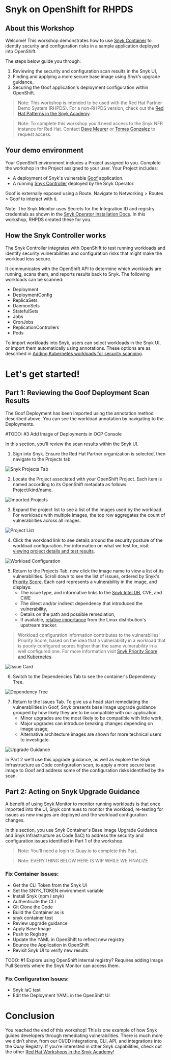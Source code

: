 # Snyk on OpenShift for RHPDS 
## About this Workshop
Welcome! This workshop demonstrates how to use [Snyk Container](https://snyk.io/product/container-vulnerability-management/) to identify security and configuration risks in a sample application deployed into OpenShift. 

The steps below guide you through:
1. Reviewing the security and configuration scan results in the Snyk UI,
2. Finding and applying a more secure base image using Snyk’s upgrade guidance,
3. Securing the Goof application's deployment configuration within OpenShift.

> Note: This workshop is intended to be used with the Red Hat Partner Demo System (RHPDS). For a non-RHPDS version, check out the [Red Hat Patterns in the Snyk Academy](https://solutions.snyk.io/partner-workshops/red-hat).

> Note: To complete this workshop you'll need access to the Snyk NFR instance for Red Hat. Contact [Dave Meurer](mailto:dmeurer@redhat.com) or [Tomas Gonzalez](mailto:tomas@snyk.io) to request access.

## Your demo environment
Your OpenShift environment includes a Project assigned to you. Complete the workshop in the Project assigned to your user. Your Project includes:

- A deployment of Snyk's vulnerable [Goof](https://github.com/snyk/goof) application.  
- A running [Snyk Controller](https://support.snyk.io/hc/en-us/articles/360006548317-Install-the-Snyk-controller-with-OpenShift-4-and-OperatorHub) deployed by the Snyk Operator.

Goof is externally exposed using a Route. Navigate to Networking > Routes > Goof to interact with it.

 Note: The Snyk Monitor uses Secrets for the Integration ID and registry credentials as shown in the [Snyk Operator Installation Docs](https://support.snyk.io/hc/en-us/articles/360006548317-Install-the-Snyk-controller-with-OpenShift-4-and-OperatorHub). In this workshop, RHPDS created these for you. 

## How the Snyk Controller works
The Snyk Controller integrates with OpenShift to test running workloads and identify security vulnerabilities and configuration risks that might make the workload less secure. 

It communicates with the OpenShift API to determine which workloads are running, scans them, and reports results back to Snyk. The following workloads can be scanned:
- Deployment
- DeploymentConfig
- ReplicaSets
- DaemonSets
- StatefulSets
- Jobs
- CronJobs
- ReplicationControllers
- Pods

To import workloads into Snyk, users can select workloads in the Snyk UI, or import them automatically using annotations. These options are as described in [Adding Kubernetes workloads for security scanning](https://support.snyk.io/hc/articles/360003947117#UUID-a0526554-0943-3363-6977-7a11f766ede2).

# Let's get started!
## Part 1: Reviewing the Goof Deployment Scan Results
The Goof Deployment has been imported using the annotation method described above. You can see the workload annotation by navigating to the Deployments. 

#TODO: #3 Add Image of Deployments in OCP Console

In this section, you'll review the scan results within the Snyk UI. 

1. Sign into Snyk. Ensure the Red Hat Partner organization is selected, then navigate to the Projects tab. 

![Snyk Projects Tab](./images/snyk-projects-tab.png)

2. Locate the Project associated with your OpenShift Project. Each item is named according to its OpenShift metadata as follows: Project/kind/name.

![Imported Projects](./images/imported-projects.png)

3. Expand the project list to see a list of the images used by the workload. For workloads with multiple images, the top row aggregates the count of vulnerabilities across all images.

![Project List](./images/project-list.png)

4. Click the workload link to see details around the security posture of the workload configuration. For information on what we test for, visit [viewing project details and test results](https://support.snyk.io/hc/en-us/articles/360003916178-Viewing-project-details-and-test-results).

![Workload Configuration](./images/workload-config.png)

5. Return to the Projects Tab, now click the image name to view a list of its vulnerabilities. Scroll down to see the list of issues, ordered by Snyk's [Priority Score](https://support.snyk.io/hc/en-us/articles/360009884837). Each card represents a vulnerability in the image, and displays:
    - The issue type, and informative links to the [Snyk Intel DB](https://snyk.io/product/vulnerability-database/), CVE, and CWE
    - The direct and/or indirect dependency that introduced the vulnerability,
    - Details on the path and possible remediation,
    - If available, [relative importance](https://support.snyk.io/hc/en-us/articles/360013304357) from the Linux distribution's upstream tracker.

> Workload configuration information contributes to the vulnerabilies' Priority Score, based on the idea that a vulnerability in a workload that is poorly configured scores higher than the same vulnerability in a well configured one. For more information visit [Snyk Priority Score and Kubernetes](https://support.snyk.io/hc/en-us/articles/360010906897-Snyk-Priority-Score-and-Kubernetes). 

![Issue Card](./images/issue-card.png)

6. Switch to the Dependencies Tab to see the container's Dependency Tree.

![Dependency Tree](./images/dependency-tree.png)

7. Return to the Issues Tab. To give us a head start remediating the vulnerabilities in Goof, Snyk presents base image upgrade guidance grouped by how likely they are to be compatible with our application. 
    - Minor upgrades are the most likely to be compatible with little work, 
    - Major upgrades can introduce breaking changes depending on image usage,
    - Alternative architecture images are shown for more technical users to investigate.

![Upgrade Guidance](./images/upgrade-guidance.png)

In Part 2 we'll use this upgrade guidance, as well as explore the Snyk Infrastructure as Code configuration scan, to apply a more secure base image to Goof and address some of the configuration risks identified by the scan. 

## Part 2: Acting on Snyk Upgrade Guidance
A benefit of using Snyk Monitor to monitor running workloads is that once imported into the UI, Snyk continues to monitor the workload, re-testing for issues as new images are deployed and the workload configuration changes.

In this section, you use Snyk Container's Base Image Upgrade Guidance and Snyk Infrastructure as Code (IaC) to address the security and configuration issues identified in Part 1 of the workshop.

> Note: You'll need a login to Quay.io to complete this Part.

> Note: EVERYTHING BELOW HERE IS WIP WHILE WE FINALIZE

### Fix Container Issues:
- Get the CLI Token from the Snyk UI
- Set the SNYK_TOKEN environment variable
- Install Snyk (npm i snyk)
- Authenticate the CLI
- Git Clone the Code
- Build the Container as is
- snyk container test
- Review upgrade guidance
- Apply Base Image
- Push to Registry
- Update the YAML in OpenShift to reflect new registry
- Bounce the Application in OpenShift
- Revisit Snyk UI to verify new results

TODO: #1 Explore using OpenShift internal registry? Requires adding Image Pull Secrets where the Snyk Monitor can access them. 

### Fix Configuration Issues:
- Snyk IaC test
- Edit the Deployment YAML in the OpenShift UI

# Conclusion

You reached the end of this workshop! This is one example of how Snyk guides developers through remediating vulnerabilities. There is much more we didn’t show, from our CI/CD integrations, CLI, API, and integrations into the Quay Registry. If you’re interested in other Snyk capabilities, check out the other [Red Hat Workshops in the Snyk Academy](https://solutions.snyk.io/partner-workshops/red-hat)!

